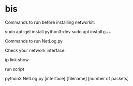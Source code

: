 # bis

Commands to run before installing networkit:

sudo apt-get install python3-dev
sudo apt install g++

Commands to run NetLog.py

Check your network interface:

ip link show

run script

python3 NetLog.py [interface] [filename] [number of packets]
